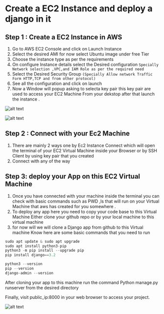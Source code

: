# Create a EC2 Instance and deploy a django in it 
## Step 1 : Create a EC2 Instance in AWS
   1. Go to AWS EC2 Console and click on Launch Instance
   2. Select the desired AMI for now select Ubuntu image under free Tier
   3. Choose the instance type as per the requirements
   4. On configure Instance details select the Desired configuration `Specially Network selection ,VPC,and IAM Role as per the required need`
   5. Select the Desired Security Group `(Specially Allow network Traffic Form HTTP,TCP and from other protocol)`
   6. See all the configuration and click on launch
   7. Now a Window will popup asking to selecta key pair this key pair are used to access your EC2 Machine From your dekstop after that launch the instance .


![alt text](https://github.com/manmohan1105/AWS-Tasks-asssigned-by-Mentor-/blob/main/New%20folder/EC2AMI.png)


![alt text](https://github.com/manmohan1105/AWS-Tasks-asssigned-by-Mentor-/blob/main/New%20folder/EC2Securitygrp.png)

## Step 2 : Connect with your Ec2 Machine
  1. There are mainly 2 ways one by Ec2 Instance Connect which will open the terminal of your EC2 Virtual Machine inside your Browser or by SSH Client by using key pair that you created 
  2. Connect with any of the way 

## Step 3: deploy your App on this EC2 Virtual Machine
   1. Once you have connected with your machine inside the terminal you can check with basic commands such as PWD ,ls that will run on your Virtual Machine that aws has created for you somewhere .
   2. To deploy any app here you need to copy your code base to this Virtual Machine Either clone your github repo or by your local machine to this virtual machine
   3. for now will we will clone a Django app from github to this Virtual machine
   Know here are some basic commands that you need to run
   ```python
sudo apt update & sudo apt upgrade    
sudo apt install python3-pip
python3 -m pip install --upgrade pip
pip install django==3.2 

python3 --version
pip --version
django-admin --version
```

After cloning  your app to this machine run the command Python manage.py runserver from the desired directory

Finally, visit public_ip:8000 in your web browser to access your project.

![alt text](https://github.com/manmohan1105/AWS-Tasks-asssigned-by-Mentor-/blob/main/New%20folder/Instance%20summary.png)
